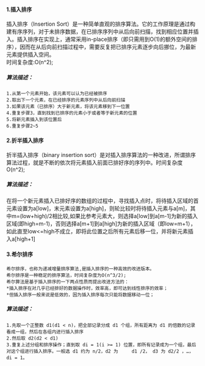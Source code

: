 #### 1.插入排序
插入排序（Insertion Sort）是一种简单直观的排序算法。它的工作原理是通过构建有序序列，对于未排序数据，在已排序序列中从后向前扫描，找到相应位置并插入。插入排序在实现上，通常采用in-place排序（即只需用到O(1)的额外空间的排序），因而在从后向前扫描过程中，需要反复把已排序元素逐步向后挪位，为最新元素提供插入空间。  
时间复杂度:O(n^2);  
##### 算法描述：  

    1.从第一个元素开始，该元素可以认为已经被排序  
    2.取出下一个元素，在已经排序的元素序列中从后向前扫描  
    3.如果该元素（已排序）大于新元素，将该元素移到下一位置  
    4.重复步骤3，直到找到已排序的元素小于或者等于新元素的位置  
    5.将新元素插入到该位置后  
    6.重复步骤2~5  
    
#### 2.折半插入排序
折半插入排序（binary insertion sort）是对插入排序算法的一种改进，所谓排序算法过程，就是不断的依次将元素插入前面已排好序的序列中。时间复杂度O(n^2);  
##### 算法描述：  
在将一个新元素插入已排好序的数组的过程中，寻找插入点时，将待插入区域的首元素设置为a[low]，末元素设置为a[high]，则轮比较时将待插入元素与a[m]，其中m=(low+high)/2相比较,如果比参考元素大，则选择a[low]到a[m-1]为新的插入区域(即high=m-1)，否则选择a[m+1]到a[high]为新的插入区域（即low=m+1），如此直至low<=high不成立，即将此位置之后所有元素后移一位，并将新元素插入a[high+1]

#### 3.希尔排序
    希尔排序，也称为递减增量排序算法,是插入排序的一种高效的改进版本。
    希尔排序是一种稳定的排序算法，时间复杂度为O(n^3/2);
    希尔算法是基于插入排序的一下两点性质而提出改进方法的：
    *插入排序在对几乎已经排好的数据操作时，效率高，即可达到线性排序的效率；
    *但插入排序一般来说是低效的，因为插入排序每次只能将数据移动一位；
##### 算法描述：
    1.先取一个正整数 d1(d1 < n)，把全部记录分成 d1 个组，所有距离为 d1 的倍数的记录看成一组，然后在各组内进行插入排序
    2.然后取 d2(d2 < d1)
    3.重复上述分组和排序操作；直到取 di = 1(i >= 1) 位置，即所有记录成为一个组，最后对这个组进行插入排序。一般选 d1 约为 n/2，d2 为     d1 /2， d3 为 d2/2 ，…， di = 1。

